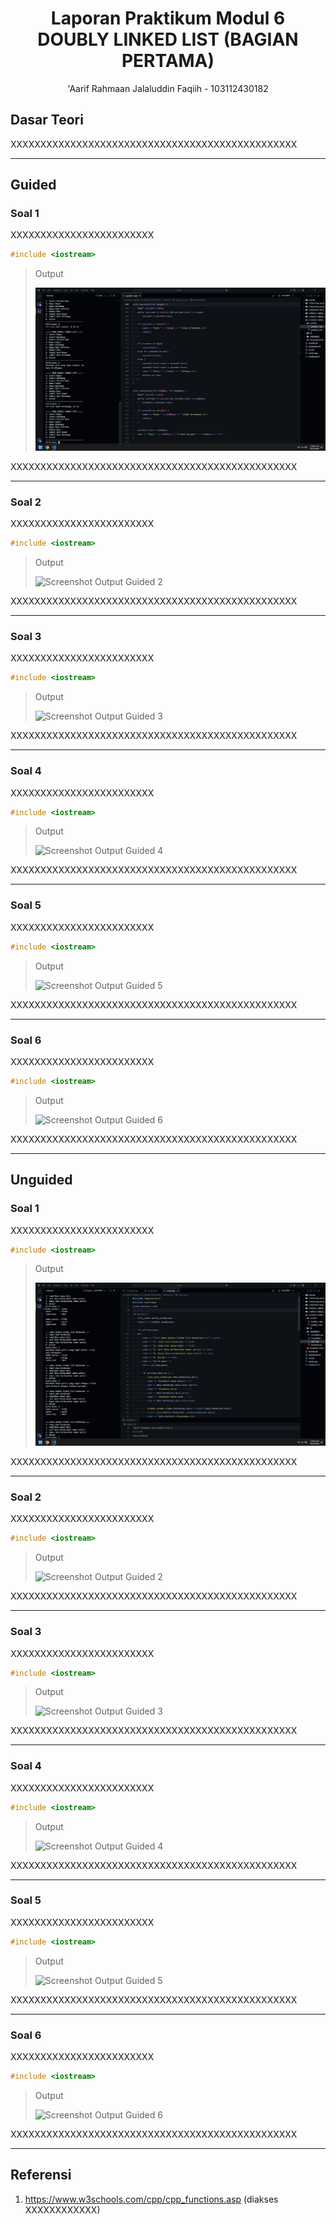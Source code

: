 <h1 align="center">Laporan Praktikum Modul 6 <br> DOUBLY LINKED LIST (BAGIAN PERTAMA)</h1>
<p align="center">'Aarif Rahmaan Jalaluddin Faqiih - 103112430182</p>

## Dasar Teori

XXXXXXXXXXXXXXXXXXXXXXXXXXXXXXXXXXXXXXXXXXXXXXXX

---

## Guided

### Soal 1

XXXXXXXXXXXXXXXXXXXXXXXX

```cpp
#include <iostream>
```

> Output
> 
> ![Screenshot Output Guided 1](output/ss_guided_1.jpg)

XXXXXXXXXXXXXXXXXXXXXXXXXXXXXXXXXXXXXXXXXXXXXXXX

---

### Soal 2

XXXXXXXXXXXXXXXXXXXXXXXX

```cpp
#include <iostream>
```

> Output
> 
> ![Screenshot Output Guided 2](output/ss_guided_2.jpg)

XXXXXXXXXXXXXXXXXXXXXXXXXXXXXXXXXXXXXXXXXXXXXXXX

---

### Soal 3

XXXXXXXXXXXXXXXXXXXXXXXX

```cpp
#include <iostream>
```

> Output
> 
> ![Screenshot Output Guided 3](output/ss_guided_3.jpg)

XXXXXXXXXXXXXXXXXXXXXXXXXXXXXXXXXXXXXXXXXXXXXXXX

---

### Soal 4

XXXXXXXXXXXXXXXXXXXXXXXX

```cpp
#include <iostream>
```

> Output
> 
> ![Screenshot Output Guided 4](output/ss_guided_4.jpg)

XXXXXXXXXXXXXXXXXXXXXXXXXXXXXXXXXXXXXXXXXXXXXXXX

---

### Soal 5

XXXXXXXXXXXXXXXXXXXXXXXX

```cpp
#include <iostream>
```

> Output
> 
> ![Screenshot Output Guided 5](output/ss_guided_5.jpg)

XXXXXXXXXXXXXXXXXXXXXXXXXXXXXXXXXXXXXXXXXXXXXXXX

---

### Soal 6

XXXXXXXXXXXXXXXXXXXXXXXX

```cpp
#include <iostream>
```

> Output
> 
> ![Screenshot Output Guided 6](output/ss_guided_6.jpg)

XXXXXXXXXXXXXXXXXXXXXXXXXXXXXXXXXXXXXXXXXXXXXXXX

---

## Unguided

### Soal 1

XXXXXXXXXXXXXXXXXXXXXXXX

```cpp
#include <iostream>
```

> Output
> 
> ![Screenshot Output Unguided 1](output/ss_unguided_1.jpg)

XXXXXXXXXXXXXXXXXXXXXXXXXXXXXXXXXXXXXXXXXXXXXXXX

---

### Soal 2

XXXXXXXXXXXXXXXXXXXXXXXX

```cpp
#include <iostream>
```

> Output
> 
> ![Screenshot Output Guided 2](output/ss_guided_2.jpg)

XXXXXXXXXXXXXXXXXXXXXXXXXXXXXXXXXXXXXXXXXXXXXXXX

---

### Soal 3

XXXXXXXXXXXXXXXXXXXXXXXX

```cpp
#include <iostream>
```

> Output
> 
> ![Screenshot Output Guided 3](output/ss_guided_3.jpg)

XXXXXXXXXXXXXXXXXXXXXXXXXXXXXXXXXXXXXXXXXXXXXXXX

---

### Soal 4

XXXXXXXXXXXXXXXXXXXXXXXX

```cpp
#include <iostream>
```

> Output
> 
> ![Screenshot Output Guided 4](output/ss_guided_4.jpg)

XXXXXXXXXXXXXXXXXXXXXXXXXXXXXXXXXXXXXXXXXXXXXXXX

---

### Soal 5

XXXXXXXXXXXXXXXXXXXXXXXX

```cpp
#include <iostream>
```

> Output
> 
> ![Screenshot Output Guided 5](output/ss_guided_5.jpg)

XXXXXXXXXXXXXXXXXXXXXXXXXXXXXXXXXXXXXXXXXXXXXXXX

---

### Soal 6

XXXXXXXXXXXXXXXXXXXXXXXX

```cpp
#include <iostream>
```

> Output
> 
> ![Screenshot Output Guided 6](output/ss_guided_6.jpg)

XXXXXXXXXXXXXXXXXXXXXXXXXXXXXXXXXXXXXXXXXXXXXXXX

---

## Referensi

1. https://www.w3schools.com/cpp/cpp_functions.asp (diakses XXXXXXXXXXXX)
